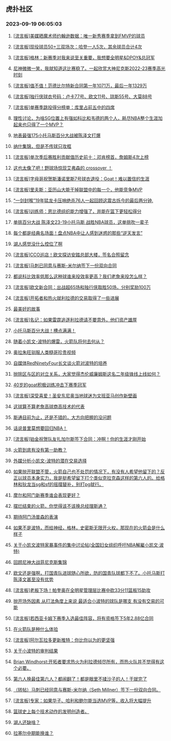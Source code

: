 ## 虎扑社区 
### 2023-09-19 06:05:03

1. [[流言板]美媒晒魔术师约翰逊数据：唯一新秀赛季拿到FMVP的球员](https://bbs.hupu.com/62151278.html)

2. [[流言板]现役球员50+三双场次：哈登一人5次，其余球员合计4次](https://bbs.hupu.com/62150860.html)

3. [[流言板]格林：新赛季对我来说至关重要，我想要全明星&DPOY&总冠军](https://bbs.hupu.com/62148423.html)

4. [尼神微微一笑，我就知道这比赛稳了。一起欣赏大神尼克斯2022-23赛季高光时刻](https://bbs.hupu.com/62148300.html)

5. [[流言板]值不值！范德比尔特新合同第一年1071万，最后一年1329万](https://bbs.hupu.com/62148298.html)

6. [[流言板]独行侠球衣号码：卢卡77号、欧文11号、琼斯55号、大莫88号](https://bbs.hupu.com/62149391.html)

7. [[流言板]单赛季跳投得分榜单：库里占前五中的四席](https://bbs.hupu.com/62147472.html)

8. [理性讨论，为啥SG位置上有强如科比和韦德的两个人，耗尽NBA整个生涯加起来也只得了一个MVP？](https://bbs.hupu.com/62148794.html)

9. [地表最强175小托马斯百分大战被陈泽文打爆](https://bbs.hupu.com/62150057.html)

10. [纳什集锦，但是不传球只攻框](https://bbs.hupu.com/62149239.html)

11. [[流言板]单次季后赛胜利贡献值历史前十：邓肯榜首，詹姆斯4次上榜](https://bbs.hupu.com/62146897.html)

12. [这也太像了吧！野球场惊现艾弗森的 crossover ！](https://bbs.hupu.com/62146805.html)

13. [[流言板]字母哥祝贺斯潘诺里斯7号球衣退役：Goat！难以置信的生涯](https://bbs.hupu.com/62149544.html)

14. [[流言板]里夫斯：亚历山大能干掉联盟中的每一个，他能竞争MVP](https://bbs.hupu.com/62148473.html)

15. [“一剑封喉”19年猛龙卡压哨绝杀76人一起回顾这震古烁今的最后两分钟.](https://bbs.hupu.com/62149978.html)

16. [[流言板]训练师：恩比德组织能力增强了，并能在篮下更轻松得分](https://bbs.hupu.com/62147589.html)

17. [单挑百分大战 陈泽文23-19小托马斯 战胜NBA球员，这单挑吹一辈子](https://bbs.hupu.com/62150992.html)

18. [每个都是经典名场面！盘点NBA中让人感到迷惑的那些“逆天发言”](https://bbs.hupu.com/62147679.html)

19. [湖人感觉没什么控位了啊](https://bbs.hupu.com/62151970.html)

20. [[流言板]CCO巡店！欧文探访安踏总部大楼，签名合照留念](https://bbs.hupu.com/62146994.html)

21. [[流言板]马刺已同意与赛斯-米尔纳签下一份双向合同](https://bbs.hupu.com/62151212.html)

22. [都说科比效率低那么这种球谁来投效率更高？我们老詹来投怎么样？](https://bbs.hupu.com/62150058.html)

23. [[流言板]欧文新合同：出战超65场和独行侠取胜50场，分别奖励100万](https://bbs.hupu.com/62145324.html)

24. [[流言板]开拓者和热火就利拉德的交易取得了一些进展](https://bbs.hupu.com/62147245.html)

25. [最美好的故事](https://bbs.hupu.com/62146016.html)

26. [[流言板]名记：如果雷霆追逐利拉德请不要意外，他们资产雄厚](https://bbs.hupu.com/62148589.html)

27. [小托马斯百分大战！槽点满满！](https://bbs.hupu.com/62150078.html)

28. [随着小凯文-波特的爆雷，火箭队将何去何从？](https://bbs.hupu.com/62149627.html)

29. [奥拉朱旺驯服人类糙哥珍贵视频](https://bbs.hupu.com/62151419.html)

30. [自媒体RedNinetyFour长文谈火箭对波特的培养](https://bbs.hupu.com/62146606.html)

31. [抛除区与区的对立关系，大家觉得杰伦威廉姆斯这名二年级锋线上线如何？](https://bbs.hupu.com/62149401.html)

32. [40岁的goat积极训练冲击下赛季冠军](https://bbs.hupu.com/62146076.html)

33. [[流言板]深受喜爱！圣安东尼奥当地球迷为文班亚马创作新壁画](https://bbs.hupu.com/62150926.html)

34. [这球算不算老詹高球商高技术的代表](https://bbs.hupu.com/62149502.html)

35. [斯通目前为止，还是不错的，大方向把握的没问题](https://bbs.hupu.com/62150139.html)

36. [话说普里莫想要回归NBA！](https://bbs.hupu.com/62151898.html)

37. [[流言板]铂金祝贺队友扎加尔斯签下合同：冲啊！你的生涯才刚开始](https://bbs.hupu.com/62150774.html)

38. [火箭到底有没有第一助教？](https://bbs.hupu.com/62150803.html)

39. [外媒分析小凯文-波特的潜在交易选择](https://bbs.hupu.com/62150127.html)

40. [如果抛开联盟不管，火箭自己也不处罚的情况下，有没有人希望他留下的？反正以球员本身实力，我是挺希望留下打个类似克拉克森这样的第六人的。给格林和狄龙当sg和sf的摇摆替补，别打pg就行。](https://bbs.hupu.com/62150487.html)

41. [摩尔和阿门新赛季谁会表现更好？](https://bbs.hupu.com/62149861.html)

42. [摆烂结束的火箭，你觉得该不该换总经理斯通？](https://bbs.hupu.com/62150503.html)

43. [期待阿门汤普森的表演](https://bbs.hupu.com/62149371.html)

44. [如果不是波特，而给神经，格林，史密斯无限开火权，那现在的火箭会是什么样子](https://bbs.hupu.com/62148953.html)

45. [关于小凯文波特家暴事件的集中讨论帖(全国妇女组织呼吁NBA解雇小凯文·波特)](https://bbs.hupu.com/62075157.html)

46. [回顾尼神大战菲尼克斯集锦](https://bbs.hupu.com/62150282.html)

47. [欧文还是强啊，打国青队进球随心所欲，防的国青队球都下不了。小托马斯打陈泽文甚至没有优势](https://bbs.hupu.com/62151697.html)

48. [[流言板]老板下场！帕奎奥在全明星管理层比赛中砍33分11篮板15助攻](https://bbs.hupu.com/62143784.html)

49. [抛开场外因素 从打法角度上来说 最适合小波特的球队是哪支 有没有交易的可能](https://bbs.hupu.com/62150838.html)

50. [[流言板]若西亚卡姆下赛季入选最佳阵容，将有资格签下5年2.88亿合同](https://bbs.hupu.com/62144924.html)

51. [在火箭队是种什么体验](https://bbs.hupu.com/62149176.html)

52. [[流言板]阿尔瓦拉多更新推特：你比你以为的更坚强](https://bbs.hupu.com/62150526.html)

53. [关于小波特的审判结果](https://bbs.hupu.com/62149427.html)

54. [Brian Windhorst:开拓者要求热火为利拉德倾尽所有，而热火队并不觉得有这个必要。](https://bbs.hupu.com/62151217.html)

55. [第六人换最佳第六人？都闹翻了！都是眼里不揉沙子的人！干就完了](https://bbs.hupu.com/62148593.html)

56. [（转帖）马刺已经同意与赛斯-米尔纳（Seth Millner）签下一份双向合同。](https://bbs.hupu.com/62151252.html)

57. [[流言板]专家：如果华子、哈利和鲍尔能当选MVP等，收入将大幅提升](https://bbs.hupu.com/62149013.html)

58. [篮球史上每个技术动作的发明创造者。](https://bbs.hupu.com/62151398.html)

59. [湖人还缺啥？](https://bbs.hupu.com/62151127.html)

60. [拉塞尔中期能换谁？](https://bbs.hupu.com/62151051.html)

